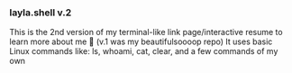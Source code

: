 ### layla.shell v.2

This is the 2nd version of my terminal-like link page/interactive resume to learn more about me 💜 (v.1 was my beautifulsoooop repo)
It uses basic Linux commands like: ls, whoami, cat, clear, and a few commands of my own 


